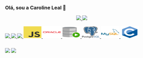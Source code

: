 ### Olá, sou a Caroline Leal 👋



<div align="center">
  <a href="https://github.com/CarolineALeal">
  <img height="180em" src="https://github-readme-stats.vercel.app/api?username=CarolineALeal&show_icons=true&theme=dark&include_all_commits=true&count_private=true"/>
  <img height="180em" src="https://github-readme-stats.vercel.app/api/top-langs/?username=CarolineALeal&layout=compact&langs_count=7&theme=dark"/>
</div>
 <div style="display: inline_block"><br>
   <img src="https://img.shields.io/badge/HTML5-E34F26?style=for-the-badge&logo=html5&logoColor=white" />
   <img src="https://img.shields.io/badge/CSS3-1572B6?style=for-the-badge&logo=css3&logoColor=white" />
   <img src="https://img.shields.io/badge/PHP-1572B6?style=for-the-badge&logo=PHP&logoColor=white" />
   <img height="40" width="60" src="https://github.com/devicons/devicon/blob/master/icons/javascript/javascript-original.svg"/>
   <img height="40" width="60" src="https://github.com/devicons/devicon/blob/master/icons/oracle/oracle-original.svg"/>
   <img height="40" width="60" src="https://github.com/devicons/devicon/blob/master/icons/sqldeveloper/sqldeveloper-original.svg"/>
   <img height="40" width="60" src="https://github.com/devicons/devicon/blob/master/icons/postgresql/postgresql-original-wordmark.svg"/>
   <img height="40" width="60" src="https://github.com/devicons/devicon/blob/master/icons/mysql/mysql-original-wordmark.svg"/>
   <img height="40" width="60" src="https://github.com/devicons/devicon/blob/master/icons/c/c-original.svg">
</div>


  
 ##
  
<div>
  <a href = "mailto:contatocarol.avelino12@gmail.com"><img src="https://img.shields.io/badge/-Gmail-%23333?style=for-the-badge&logo=gmail&logoColor=white" target="_blank"></a>
  <a href="https://www.linkedin.com/in/caroline-leal-6739591b8/" target="_blank"><img src="https://img.shields.io/badge/-LinkedIn-%230077B5?style=for-the-badge&logo=linkedin&logoColor=white" target="_blank"></a>
</div>

